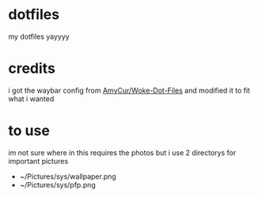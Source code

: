 # dotfiles
my dotfiles yayyyy

# credits
i got the waybar config from [AmyCur/Woke-Dot-Files](https://github.com/AmyCur/Woke-Dot-Files) and modified it to fit what i wanted

# to use
im not sure where in this requires the photos but i use 2 directorys for important pictures
- ~/Pictures/sys/wallpaper.png
- ~/Pictures/sys/pfp.png
